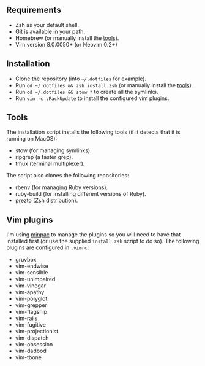 ## Requirements
  - Zsh as your default shell.
  - Git is available in your path.
  - Homebrew (or manually install the [tools](#tools)).
  - Vim version 8.0.0050+ (or Neovim 0.2+)
  
## Installation
  - Clone the repository (into `~/.dotfiles` for example).
  - Run `cd ~/.dotfiles && zsh install.zsh` (or manually install the [tools](#tools)).
  - Run `cd ~/.dotfiles && stow *` to create all the symlinks.
  - Run `vim -c :PackUpdate` to install the configured vim plugins.
  
## Tools
The installation script installs the following tools (if it detects that it is running on MacOS):
  - stow (for managing symlinks).
  - ripgrep (a faster grep).
  - tmux (terminal multiplexer).
  
The script also clones the following repositories:
  - rbenv (for managing Ruby versions).
  - ruby-build (for installing different versions of Ruby).
  - prezto (Zsh distribution).

## Vim plugins
I'm using [minpac](https://github.com/k-takata/minpac) to manage the plugins so you will need to
have that installed first (or use the supplied `install.zsh` script to do so). The following plugins
are configured in `.vimrc`:
  - gruvbox
  - vim-endwise
  - vim-sensible
  - vim-unimpaired
  - vim-vinegar
  - vim-apathy
  - vim-polyglot
  - vim-grepper
  - vim-flagship
  - vim-rails
  - vim-fugitive
  - vim-projectionist
  - vim-dispatch
  - vim-obsession
  - vim-dadbod
  - vim-tbone
